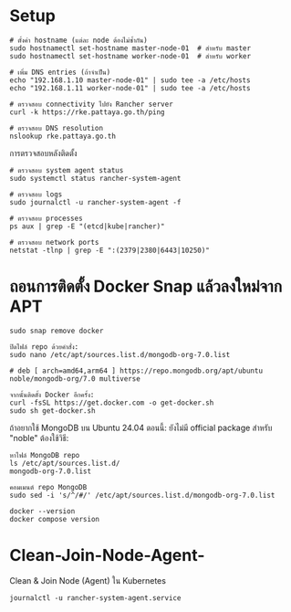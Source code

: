 # Setup
```
# ตั้งค่า hostname (แต่ละ node ต้องไม่ซ้ำกัน)
sudo hostnamectl set-hostname master-node-01  # สำหรับ master
sudo hostnamectl set-hostname worker-node-01  # สำหรับ worker

# เพิ่ม DNS entries (ถ้าจำเป็น)
echo "192.168.1.10 master-node-01" | sudo tee -a /etc/hosts
echo "192.168.1.11 worker-node-01" | sudo tee -a /etc/hosts

# ตรวจสอบ connectivity ไปยัง Rancher server
curl -k https://rke.pattaya.go.th/ping

# ตรวจสอบ DNS resolution
nslookup rke.pattaya.go.th
```
การตรวจสอบหลังติดตั้ง
```
# ตรวจสอบ system agent status
sudo systemctl status rancher-system-agent

# ตรวจสอบ logs
sudo journalctl -u rancher-system-agent -f

# ตรวจสอบ processes
ps aux | grep -E "(etcd|kube|rancher)"

# ตรวจสอบ network ports
netstat -tlnp | grep -E ":(2379|2380|6443|10250)"
```

# ถอนการติดตั้ง Docker Snap แล้วลงใหม่จาก APT
```
sudo snap remove docker

ปิดไฟล์ repo ด้วยคำสั่ง:
sudo nano /etc/apt/sources.list.d/mongodb-org-7.0.list

# deb [ arch=amd64,arm64 ] https://repo.mongodb.org/apt/ubuntu noble/mongodb-org/7.0 multiverse

จากนั้นติดตั้ง Docker อีกครั้ง:
curl -fsSL https://get.docker.com -o get-docker.sh
sudo sh get-docker.sh

```
ถ้าอยากใช้ MongoDB บน Ubuntu 24.04 ตอนนี้:
ยังไม่มี official package สำหรับ "noble" ต้องใช้วิธี:
```
หาไฟล์ MongoDB repo
ls /etc/apt/sources.list.d/
mongodb-org-7.0.list

คอมเมนต์ repo MongoDB
sudo sed -i 's/^/#/' /etc/apt/sources.list.d/mongodb-org-7.0.list

docker --version
docker compose version

```
# Clean-Join-Node-Agent-
Clean &amp; Join Node (Agent) ใน Kubernetes
```
journalctl -u rancher-system-agent.service
```

